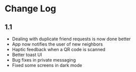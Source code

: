 #  Change Log

## 1.1

* Dealing with duplicate friend requests is now done better
* App now notifies the user of new neighbors
* Haptic feedback when a QR code is scanned
* Better toast UI
* Bug fixes in private messaging
* Fixed some screens in dark mode
